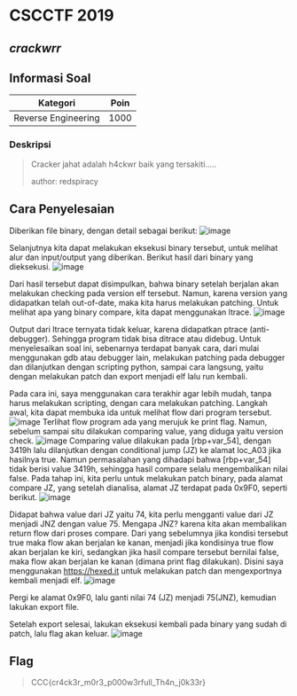 # CSCCTF 2019


## _crackwrr_


## Informasi Soal
| Kategori | Poin |
| -------- | ---- |
| Reverse Engineering | 1000 |


### Deskripsi
> Cracker jahat adalah h4ckwr baik yang tersakiti.....
>
> author: redspiracy

## Cara Penyelesaian


Diberikan file binary, dengan detail sebagai berikut:
![image](https://raw.githubusercontent.com/redspiracy/write-ups/master/cscctf2019/crackwrr/Screenshot/1.jpg)


Selanjutnya kita dapat melakukan eksekusi binary tersebut, untuk melihat alur dan input/output yang diberikan. Berikut hasil dari binary yang dieksekusi.
![image](https://raw.githubusercontent.com/redspiracy/write-ups/master/cscctf2019/crackwrr/Screenshot/8.jpg)


Dari hasil tersebut dapat disimpulkan, bahwa binary setelah berjalan akan melakukan checking pada version elf tersebut. Namun, karena version yang didapatkan telah out-of-date, maka kita harus melakukan patching. Untuk melihat apa yang binary compare, kita dapat menggunakan ltrace.
![image](https://raw.githubusercontent.com/redspiracy/write-ups/master/cscctf2019/crackwrr/Screenshot/2.jpg)


Output dari ltrace ternyata tidak keluar, karena didapatkan ptrace (anti-debugger). Sehingga program tidak bisa ditrace atau didebug.
Untuk menyelesaikan soal ini, sebenarnya terdapat banyak cara, dari mulai menggunakan gdb atau debugger lain, melakukan patching pada debugger dan dilanjutkan dengan scripting python, sampai cara langsung, yaitu dengan melakukan patch dan export menjadi elf lalu run kembali.


Pada cara ini, saya menggunakan cara terakhir agar lebih mudah, tanpa harus melakukan scripting, dengan cara melakukan patching. Langkah awal, kita dapat membuka ida untuk melihat flow dari program tersebut.
![image](https://raw.githubusercontent.com/redspiracy/write-ups/master/cscctf2019/crackwrr/Screenshot/3.jpg)
Terlihat flow program ada yang merujuk ke print flag. Namun, sebelum sampai situ dilakukan comparing value, yang diduga yaitu version check.
![image](https://raw.githubusercontent.com/redspiracy/write-ups/master/cscctf2019/crackwrr/Screenshot/4.jpg)
Comparing value dilakukan pada [rbp+var_54], dengan 3419h lalu dilanjutkan dengan conditional jump (JZ) ke alamat loc_A03 jika hasilnya true.
Namun permasalahan yang dihadapi bahwa [rbp+var_54] tidak berisi value 3419h, sehingga hasil compare selalu mengembalikan nilai false.
Pada tahap ini, kita perlu untuk melakukan patch binary, pada alamat compare JZ, yang setelah dianalisa, alamat JZ terdapat pada 0x9F0, seperti berikut.
![image](https://raw.githubusercontent.com/redspiracy/write-ups/master/cscctf2019/crackwrr/Screenshot/5.jpg)


Didapat bahwa value dari JZ yaitu 74, kita perlu mengganti value dari JZ menjadi JNZ dengan value 75. Mengapa JNZ? karena kita akan membalikan return flow dari proses compare. Dari yang sebelumnya jika kondisi tersebut true maka flow akan berjalan ke kanan, menjadi jika kondisinya true flow akan berjalan ke kiri, sedangkan jika hasil compare tersebut bernilai false, maka flow akan berjalan ke kanan (dimana print flag dilakukan). Disini saya menggunakan https://hexed.it untuk melakukan patch dan mengexportnya kembali menjadi elf.
![image](https://raw.githubusercontent.com/redspiracy/write-ups/master/cscctf2019/crackwrr/Screenshot/6.jpg)


Pergi ke alamat 0x9F0, lalu ganti nilai 74 (JZ) menjadi 75(JNZ), kemudian lakukan export file.


Setelah export selesai, lakukan eksekusi kembali pada binary yang sudah di patch, lalu flag akan keluar.
![image](https://raw.githubusercontent.com/redspiracy/write-ups/master/cscctf2019/crackwrr/Screenshot/7.jpg)

## Flag
> CCC{cr4ck3r_m0r3_p000w3rfull_Th4n_j0k33r}
